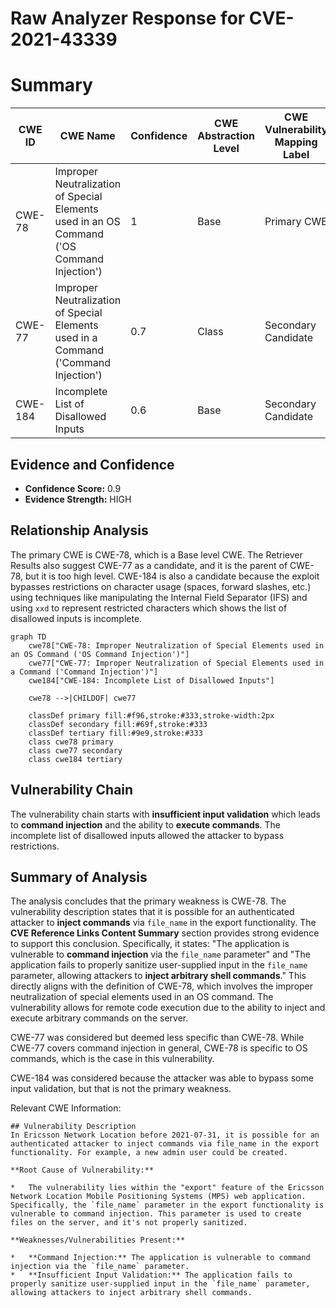 # Raw Analyzer Response for CVE-2021-43339

# Summary
| CWE ID  | CWE Name                                                                                                                                        | Confidence | CWE Abstraction Level | CWE Vulnerability Mapping Label | CWE-Vulnerability Mapping Notes |
| ------- | ----------------------------------------------------------------------------------------------------------------------------------------------- | ---------- | ----------------------- | --------------------------------- | --------------------------------- |
| CWE-78  | Improper Neutralization of Special Elements used in an OS Command ('OS Command Injection')                                                    | 1          | Base                    | Primary CWE                       | Allowed                           |
| CWE-77  | Improper Neutralization of Special Elements used in a Command ('Command Injection')                                                            | 0.7        | Class                   | Secondary Candidate               | Allowed-with-Review             |
| CWE-184 | Incomplete List of Disallowed Inputs                                                                                                            | 0.6        | Base                    | Secondary Candidate               | Allowed                           |

## Evidence and Confidence

*   **Confidence Score:** 0.9
*   **Evidence Strength:** HIGH

## Relationship Analysis
The primary CWE is CWE-78, which is a Base level CWE. The Retriever Results also suggest CWE-77 as a candidate, and it is the parent of CWE-78, but it is too high level. CWE-184 is also a candidate because the exploit bypasses restrictions on character usage (spaces, forward slashes, etc.) using techniques like manipulating the Internal Field Separator (IFS) and using `xxd` to represent restricted characters which shows the list of disallowed inputs is incomplete.

```mermaid
graph TD
    cwe78["CWE-78: Improper Neutralization of Special Elements used in an OS Command ('OS Command Injection')"]
    cwe77["CWE-77: Improper Neutralization of Special Elements used in a Command ('Command Injection')"]
    cwe184["CWE-184: Incomplete List of Disallowed Inputs"]
    
    cwe78 -->|CHILDOF| cwe77
    
    classDef primary fill:#f96,stroke:#333,stroke-width:2px
    classDef secondary fill:#69f,stroke:#333
    classDef tertiary fill:#9e9,stroke:#333
    class cwe78 primary
    class cwe77 secondary
    class cwe184 tertiary
```

## Vulnerability Chain
The vulnerability chain starts with **insufficient input validation** which leads to **command injection** and the ability to **execute commands**. The incomplete list of disallowed inputs allowed the attacker to bypass restrictions.

## Summary of Analysis
The analysis concludes that the primary weakness is CWE-78. The vulnerability description states that it is possible for an authenticated attacker to **inject commands** via `file_name` in the export functionality. The **CVE Reference Links Content Summary** section provides strong evidence to support this conclusion. Specifically, it states: "The application is vulnerable to **command injection** via the `file_name` parameter" and "The application fails to properly sanitize user-supplied input in the `file_name` parameter, allowing attackers to **inject arbitrary shell commands**." This directly aligns with the definition of CWE-78, which involves the improper neutralization of special elements used in an OS command. The vulnerability allows for remote code execution due to the ability to inject and execute arbitrary commands on the server.

CWE-77 was considered but deemed less specific than CWE-78. While CWE-77 covers command injection in general, CWE-78 is specific to OS commands, which is the case in this vulnerability.

CWE-184 was considered because the attacker was able to bypass some input validation, but that is not the primary weakness.

Relevant CWE Information:
```
## Vulnerability Description
In Ericsson Network Location before 2021-07-31, it is possible for an authenticated attacker to inject commands via file_name in the export functionality. For example, a new admin user could be created.
```

```
**Root Cause of Vulnerability:**

*   The vulnerability lies within the "export" feature of the Ericsson Network Location Mobile Positioning Systems (MPS) web application. Specifically, the `file_name` parameter in the export functionality is vulnerable to command injection. This parameter is used to create files on the server, and it's not properly sanitized.

**Weaknesses/Vulnerabilities Present:**

*   **Command Injection:** The application is vulnerable to command injection via the `file_name` parameter.
*   **Insufficient Input Validation:** The application fails to properly sanitize user-supplied input in the `file_name` parameter, allowing attackers to inject arbitrary shell commands.
```
